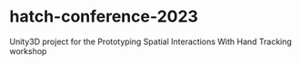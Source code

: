 # hatch-conference-2023
Unity3D project for the Prototyping Spatial Interactions With Hand Tracking workshop
